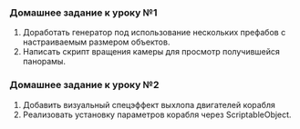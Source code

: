 ﻿### Домашнее задание к уроку №1

1. Доработать генератор под использование нескольких префабов с настраиваемым размером объектов.
2. Написать скрипт вращения камеры для просмотр получившейся панорамы.

### Домашнее задание к уроку №2

1. Добавить визуальный спецэффект выхлопа двигателей корабля
2. Реализовать установку параметров корабля через ScriptableObject.
